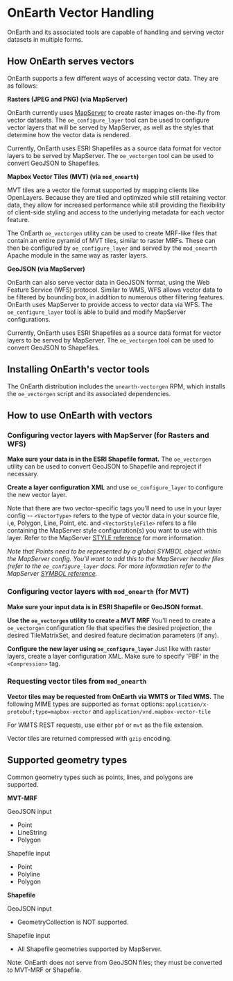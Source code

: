 # OnEarth Vector Handling

 OnEarth and its associated tools are capable of handling and serving vector datasets in multiple forms.

## How OnEarth serves vectors
OnEarth supports a few different ways of accessing vector data. They are as follows:

**Rasters (JPEG and PNG) (via MapServer)**

OnEarth currently uses [MapServer](http://mapserver.org) to create raster images on-the-fly from vector datasets. The `oe_configure_layer` tool can be used to configure vector layers that will be served by MapServer, as well as the styles that determine how the vector data is rendered.

Currently, OnEarth uses ESRI Shapefiles as a source data format for vector layers to be served by MapServer. The `oe_vectorgen` tool can be used to convert GeoJSON to Shapefiles.

**Mapbox Vector Tiles (MVT) (via `mod_onearth`)**

MVT tiles are a vector tile format supported by mapping clients like OpenLayers. Because they are tiled and optimized while still retaining vector data, they allow for increased performance while still providing the flexibility of client-side styling and access to the underlying metadata for each vector feature.

The OnEarth `oe_vectorgen` utility can be used to create MRF-like files that contain an entire pyramid of MVT tiles, similar to raster MRFs. These can then be configured by `oe_configure_layer` and served by the `mod_onearth` Apache module in the same way as raster layers.

**GeoJSON (via MapServer)**

OnEarth can also serve vector data in GeoJSON format, using the Web Feature Service (WFS) protocol. Similar to WMS, WFS allows vector data to be filtered by bounding box, in addition to numerous other filtering features. OnEarth uses MapServer to provide access to vector data via WFS. The `oe_configure_layer` tool is able to build and modify MapServer configurations.

Currently, OnEarth uses ESRI Shapefiles as a source data format for vector layers to be served by MapServer. The `oe_vectorgen` tool can be used to convert GeoJSON to Shapefiles.

## Installing OnEarth's vector tools
The OnEarth distribution includes the `onearth-vectorgen` RPM, which installs the `oe_vectorgen` script and its associated dependencies.

## How to use OnEarth with vectors

### Configuring vector layers with MapServer (for Rasters and WFS)

**Make sure your data is in the ESRI Shapefile format.** The `oe_vectorgen` utility can be used to convert GeoJSON to Shapefile and reproject if necessary.

**Create a layer configuration XML** and use `oe_configure_layer` to configure the new vector layer. 

Note that there are two vector-specific tags you'll need to use in your layer config -- `<VectorType>` refers to the type of vector data in your source file, i,e, Polygon, Line, Point, etc. and `<VectorStyleFile>` refers to a file containing the MapServer style configuration(s) you want to use with this layer. Refer to the MapServer [STYLE reference](http://mapserver.org/mapfile/style.html) for more information. 

*Note that Points need to be represented by a global SYMBOL object within the MapServer config. You'll want to add this to the MapServer header files (refer to the `oe_configure_layer` docs. For more information refer to the MapServer [SYMBOL reference](http://mapserver.org/mapfile/symbol.html).*


### Configuring vector layers with `mod_onearth` (for MVT)
**Make sure your input data is in ESRI Shapefile or GeoJSON format.**

**Use the `oe_vectorgen` utility to create a MVT MRF** You'll need to create a `oe_vectorgen` configuration file that specifies the desired projection, the desired TileMatrixSet, and desired feature decimation parameters (if any).

**Configure the new layer using `oe_configure_layer`** Just like with raster layers, create a layer configuration XML. Make sure to specify 'PBF' in the `<Compression>` tag. 

### Requesting vector tiles from `mod_onearth`
**Vector tiles may be requested from OnEarth via WMTS or Tiled WMS.** The following MIME types are supported as `format` options: `application/x-protobuf;type=mapbox-vector` and `application/vnd.mapbox-vector-tile`

For WMTS REST requests, use either `pbf` or `mvt` as the file extension.

Vector tiles are returned compressed with `gzip` encoding.

## Supported geometry types
Common geometry types such as points, lines, and polygons are supported.

**MVT-MRF**

GeoJSON input

* Point
* LineString
* Polygon

Shapefile input

* Point
* Polyline
* Polygon

**Shapefile**

GeoJSON input

* GeometryCollection is NOT supported.

Shapefile input

* All Shapefile geometries supported by MapServer.

Note: OnEarth does not serve from GeoJSON files; they must be converted to MVT-MRF or Shapefile.


